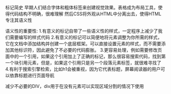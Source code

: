 标记简史
  早期人们结合字体和粗体标签来创建视觉效果。表格成为布局工具，使得代码结构不明确，很难理解
  然后CSS将外观从HTML中分离出去，使得HTML专注其语义性

语义性的重要性:
1.有意义的标记自带了一些语义性的样式，一定程序上减少了我们需要编写的样式代码
2.有意义的标记可以简便地将元素调整为你所需的样式，它在文档中添加结构并创建一个底层框架。可以直接设置元素的样式，而不需要添加其他标识符，因此避免了不必要的代码膨胀。
3.更容易处理，例如需要修改页面中的一个引用，如果这个引用加上了正确的标记，那么很容易搜索代码，找到第一个块引用元素，但是，如果这个引用只是另一个段落元素标签，就很难寻找了
4.有利于搜索引擎检索，比如h1会被重视，因为它代表标题，屏幕阅读器的用户可以依靠标题进行页面导航

减少不必要的DIV，div用于在没有元素可以实现区域分割的情况下使用